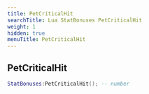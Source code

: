 ```yaml
---
title: PetCriticalHit
searchTitle: Lua StatBonuses PetCriticalHit
weight: 1
hidden: true
menuTitle: PetCriticalHit
---
```

## PetCriticalHit
```lua
StatBonuses:PetCriticalHit(); -- number
```